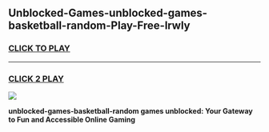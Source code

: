 
## Unblocked-Games-unblocked-games-basketball-random-Play-Free-lrwly
<h3>
<a href="https://premium76.site?title=unblocked-games-basketball-random&ref=19M">CLICK TO PLAY</a></h3>
<hr>

<h3>
<a href="https://premium76.site?title=unblocked-games-basketball-random&ref=19M">CLICK 2 PLAY</a>
  
</h3>

<a href="https://premium76.site?title=unblocked-games-basketball-random&ref=19M"><img src="https://clearcache.store/games.png"></a>


**unblocked-games-basketball-random games unblocked: Your Gateway to Fun and Accessible Online Gaming**
